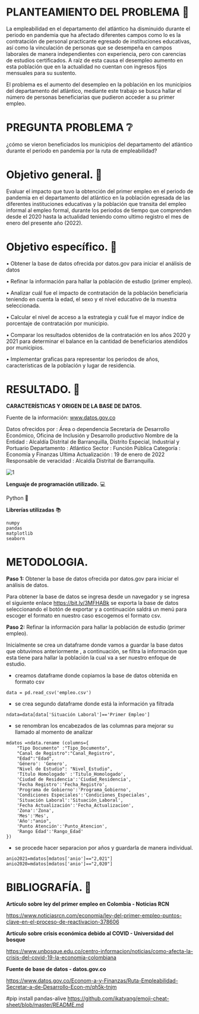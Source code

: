 # PLANTEAMIENTO DEL PROBLEMA 	:kaaba:
 


La empleabilidad en el departamento del atlántico ha disminuido durante el periodo en pandemia que ha afectado diferentes campos como lo es la contratación de personal practicante egresado de instituciones educativas, así como la vinculación de personas que se desempeña en campos laborales de manera independientes con experiencia, pero con carencias de estudios certificados.
A raíz de esta causa el desempleo aumento en esta población que en la actualidad no cuentan con ingresos fijos mensuales para su sustento.

El problema es el aumento del desempleo en la población en los municipios del departamento del atlántico, mediante este trabajo se busca hallar el número de personas beneficiarias que pudieron acceder a su primer empleo.



# PREGUNTA PROBLEMA :grey_question:	



¿cómo se vieron beneficiados los municipios del departamento del atlántico durante el periodo en pandemia por la ruta de empleabilidad?	





# Objetivo general.  :bookmark_tabs:	


Evaluar el impacto que tuvo la obtención del primer empleo en el periodo de pandemia en el departamento del atlántico en la población egresada de las diferentes instituciones educativas y la población que transita del empleo informal al empleo formal, durante los periodos de tiempo que comprenden desde el 2020 hasta la actualidad teniendo como ultimo registro el mes de enero del presente año (2022).



# Objetivo específico.  :dart:	




•	Obtener la base de datos ofrecida por datos.gov para iniciar el análisis de datos 

•	Refinar la información para hallar la población de estudio (primer empleo).

•	Analizar cuál fue el impacto de contratación de la población beneficiaria teniendo en cuenta la edad, el sexo y el nivel educativo de la muestra seleccionada.

•	Calcular el nivel de acceso a la estrategia y cuál fue el mayor índice de porcentaje de contratación por municipio.

•	Comparar los resultados obtenidos de la contratación en los años 2020 y 2021 para determinar el balance en la cantidad de beneficiarios atendidos por municipios.

•	Implementar graficas para representar los periodos de años, características de la población y lugar de residencia.



# RESULTADO.  :green_book:	



**CARACTERÍSTICAS Y ORIGEN DE LA BASE DE DATOS.**

Fuente de la información: www.datos.gov.co

Datos ofrecidos por : Área o dependencia	Secretaría de Desarrollo Económico, Oficina de Inclusión y Desarrollo productivo
Nombre de la Entidad	:	Alcaldía Distrital de Barranquilla, Distrito Especial, Industrial y Portuario
Departamento : Atlántico
Sector : Función Pública
Categoría :	Economía y Finanzas
Ultima Actualización	: 19 de enero de 2022
Responsable de veracidad 	: Alcaldía Distrital de Barranquilla.


![1](https://user-images.githubusercontent.com/59390917/157063913-4738c357-c48b-4013-a81d-773c6d6230fd.PNG)

**Lenguaje de programación utilizado.**   :computer:	

Python  :snake:	

**Librerías utilizadas**  :books:	
```
numpy
pandas
matplotlib
seaborn
```
# METODOLOGIA.

**Paso 1:**  Obtener la base de datos ofrecida por datos.gov para iniciar el análisis de datos.

Para obtener la base de datos se ingresa desde un navegador y se ingresa el siguiente enlace https://bit.ly/3MFHABk se exporta la base de datos seleccionando el botón de exportar y a continuación saldrá un menú para escoger el formato en nuestro caso escogemos el formato csv.

**Paso 2:**  Refinar la información para hallar la población de estudio (primer empleo).

Inicialmente se crea un dataframe donde vamos a guardar la base datos que obtuvimos anteriormente , a continuación, se filtra la información que esta tiene para hallar la población la cual va a ser nuestro enfoque de estudio.

* creamos dataframe donde copiamos la base de datos obtenida en formato csv
```
data = pd.read_csv('empleo.csv')
```

* se crea segundo dataframe donde está la información ya filtrada 
```
ndata=data[data['Situación Laboral']=='Primer Empleo']
```
* se renombran los encabezados de las columnas para mejorar su llamado al momento de analizar

```
mdatos =ndata.rename (columns={
    "Tipo Documento" :"Tipo_Documento",
    "Canal de Registro":"Canal_Registro",
    "Edad":"Edad",
    'Género': 'Genero',
    "Nivel de Estudio": "Nivel_Estudio",
    'Título Homologado' :'Titulo_Homologado',
    'Ciudad de Residencia':'Ciudad_Residencia',
    'Fecha Registro':'Fecha_Registro',
    'Programa de Gobierno':'Programa_Gobierno',
    'Condiciones Especiales':'Condiciones_Especiales',
    'Situación Laboral':'Situación_Laboral',
    'Fecha Actualización':'Fecha_Actualizacion',
    'Zona':'Zona',
    'Mes':'Mes',
    'Año':"anio",
    'Punto Atención':'Punto_Atencion',
    'Rango Edad':'Rango_Edad'
})
```

* se procede hacer separacion por años y guardarla de manera individual.

```
anio2021=mdatos[mdatos['anio']=="2,021"]
anio2020=mdatos[mdatos['anio']=="2,020"]
```



# BIBLIOGRAFÍA. :pencil:

**Artículo sobre ley del primer empleo en Colombia - Noticias RCN**

https://www.noticiasrcn.com/economia/ley-del-primer-empleo-puntos-clave-en-el-proceso-de-reactivacion-378606


**Artículo sobre crisis económica debido al COVID - Universidad del bosque**

https://www.unbosque.edu.co/centro-informacion/noticias/como-afecta-la-crisis-del-covid-19-la-economia-colombiana

**Fuente de base de datos - datos.gov.co**

https://www.datos.gov.co/Econom-a-y-Finanzas/Ruta-Empleabilidad-Secretar-a-de-Desarrollo-Econ-m/qh5k-tnjm



#pip install pandas-alive
https://github.com/ikatyang/emoji-cheat-sheet/blob/master/README.md
